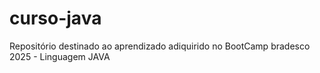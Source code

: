 # curso-java
Repositório destinado ao aprendizado adiquirido no BootCamp bradesco 2025 - Linguagem JAVA
